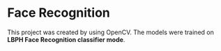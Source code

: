 # Face Recognition

This project was created by using OpenCV. The models were trained on **LBPH Face Recognition classifier mode**.